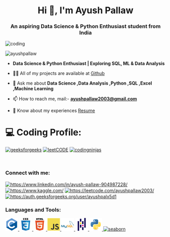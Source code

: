 <h1 align="center">Hi 👋, I'm Ayush Pallaw</h1>
<h3 align="center">An aspiring Data Science & Python Enthusiast student from India</h3>
<img aling="right" alt="coding" width="400" src="https://www.google.com/url?sa=i&url=https%3A%2F%2Ficonscout.com%2Flottie-animation%2Fdata-analysis-processing-4209908&psig=AOvVaw2eZqyWjAY7MSoO4rhlEQzl&ust=1709582610285000&source=images&cd=vfe&opi=89978449&ved=0CBMQjRxqFwoTCJjbltPx2IQDFQAAAAAdAAAAABAJ">
<p align="left"> <img src="https://komarev.com/ghpvc/?username=ayushpallaw&label=Profile%20views&color=0e75b6&style=flat" alt="ayushpallaw" /> </p>

-  **Data Science & Python Enthusiast | Exploring SQL, ML & Data Analysis**

- 👨‍💻 All of my projects are available at [Github](https://github.com/Ayushpallaw)

- 💬 Ask me about **Data Science ,Data Analysis ,Python ,SQL ,Excel ,Machine Learning**

- 📫 How to reach me, mail:- **ayushpallaw2003@gmail.com**

- 📄 Know about my experiences [Resume](https://drive.google.com/file/d/1u8x0rzt_NBBRxv6rPnYfuktQgEiNol4S/view?usp=drive_link)

 # **💻 Coding Profile:**
 
<p align="left">
<a href='https://www.geeksforgeeks.org/user/ayushpalx5d1/' target="_blank"><img alt='geeksforgeeks' src='https://img.shields.io/badge/GeeksforGeeks-100000?style=plastic&logo=geeksforgeeks&logoColor=12FF00&labelColor=D7D4D4&color=FFFFFF'/></a>
<a href="https://leetcode.com/u/ayushpallaw2003/" target="_blank"><img alt='leetCODE' src='https://img.shields.io/badge/Leetcode-100000?style=plastic&logo=leetCODE&logoColor=000000&labelColor=F09A1A&color=FFFFFF'/></a>
<a href='https://www.naukri.com/code360/profile/2e80862e-d282-4119-9ff4-3a925045c14b' target="_blank"><img alt='codingninjas' src='https://img.shields.io/badge/Coding_Ninjas-100000?style=plastic&logo=codingninjas&logoColor=EE8B29&labelColor=D7D4D4&color=FFFFFF'/></a>
</p>

<br />


<h3 align="left">Connect with me:</h3>
<p align="left">
<a href="https://linkedin.com/in/https://www.linkedin.com/in/ayush-pallaw-904987228/" target="blank"><img align="center" src="https://raw.githubusercontent.com/rahuldkjain/github-profile-readme-generator/master/src/images/icons/Social/linked-in-alt.svg" alt="https://www.linkedin.com/in/ayush-pallaw-904987228/" height="30" width="40" /></a>
<a href="https://kaggle.com/https://www.kaggle.com/" target="blank"><img align="center" src="https://raw.githubusercontent.com/rahuldkjain/github-profile-readme-generator/master/src/images/icons/Social/kaggle.svg" alt="https://www.kaggle.com/" height="30" width="40" /></a>
<a href="https://www.leetcode.com/https://leetcode.com/ayushpallaw2003/" target="blank"><img align="center" src="https://raw.githubusercontent.com/rahuldkjain/github-profile-readme-generator/master/src/images/icons/Social/leet-code.svg" alt="https://leetcode.com/ayushpallaw2003/" height="30" width="40" /></a>
<a href="https://auth.geeksforgeeks.org/user/https://auth.geeksforgeeks.org/user/ayushpalx5d1" target="blank"><img align="center" src="https://raw.githubusercontent.com/rahuldkjain/github-profile-readme-generator/master/src/images/icons/Social/geeks-for-geeks.svg" alt="https://auth.geeksforgeeks.org/user/ayushpalx5d1" height="30" width="40" /></a>
</p>

<h3 align="left">Languages and Tools:</h3>
<p align="left"> <a href="https://www.cprogramming.com/" target="_blank" rel="noreferrer"> <img src="https://raw.githubusercontent.com/devicons/devicon/master/icons/c/c-original.svg" alt="c" width="40" height="40"/> </a> <a href="https://www.w3schools.com/css/" target="_blank" rel="noreferrer"> <img src="https://raw.githubusercontent.com/devicons/devicon/master/icons/css3/css3-original-wordmark.svg" alt="css3" width="40" height="40"/> </a> <a href="https://www.w3.org/html/" target="_blank" rel="noreferrer"> <img src="https://raw.githubusercontent.com/devicons/devicon/master/icons/html5/html5-original-wordmark.svg" alt="html5" width="40" height="40"/> </a> <a href="https://developer.mozilla.org/en-US/docs/Web/JavaScript" target="_blank" rel="noreferrer"> <img src="https://raw.githubusercontent.com/devicons/devicon/master/icons/javascript/javascript-original.svg" alt="javascript" width="40" height="40"/> </a> <a href="https://www.mysql.com/" target="_blank" rel="noreferrer"> <img src="https://raw.githubusercontent.com/devicons/devicon/master/icons/mysql/mysql-original-wordmark.svg" alt="mysql" width="40" height="40"/> </a> <a href="https://pandas.pydata.org/" target="_blank" rel="noreferrer"> <img src="https://raw.githubusercontent.com/devicons/devicon/2ae2a900d2f041da66e950e4d48052658d850630/icons/pandas/pandas-original.svg" alt="pandas" width="40" height="40"/> </a> <a href="https://www.python.org" target="_blank" rel="noreferrer"> <img src="https://raw.githubusercontent.com/devicons/devicon/master/icons/python/python-original.svg" alt="python" width="40" height="40"/> </a> <a href="https://seaborn.pydata.org/" target="_blank" rel="noreferrer"> <img src="https://seaborn.pydata.org/_images/logo-mark-lightbg.svg" alt="seaborn" width="40" height="40"/> </a> </p>
